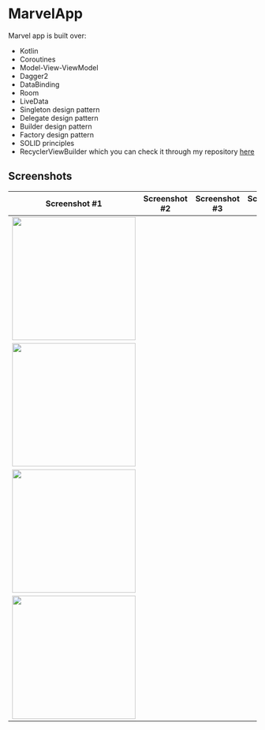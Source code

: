 # MarvelApp
Marvel app is built over:

* Kotlin
* Coroutines
* Model-View-ViewModel
* Dagger2
* DataBinding
* Room
* LiveData
* Singleton design pattern
* Delegate design pattern
* Builder design pattern
* Factory design pattern
* SOLID principles
* RecyclerViewBuilder which you can check it through my repository [here](https://github.com/amrreda1995/recyclerview-builder)

## Screenshots

| Screenshot #1 | Screenshot #2 | Screenshot #3 | Screenshot #4 |
| ---- | ---- | ---- | ---- |
| <img src="https://i.ibb.co/2NvhKFw/1.png" width="250"/>
| <img src="https://i.ibb.co/HNM2NXB/2.png" width="250"/>
| <img src="https://i.ibb.co/0s1LL1M/3.png" width="250"/>
| <img src="https://i.ibb.co/KwLd47t/4.png" width="250"/> |
